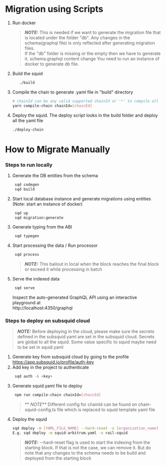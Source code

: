 # Migration using Scripts

1. Run docker

   > **_NOTE:_** This is needed if we want to generate the migration file that is located under the folder "db". Any changes in the schema(graphql file) is only reflected after generating migration files.  
   > If the "db" folder is missing or the empty then we have to generate it.
   > schema.graphql content change
   > You need to run an instance of docker to generate db file.

2. Build the squid
   ```bash
      ./build
   ```
3. Compile the chain to generate .yaml file in "build" directory
   ```bash
   # chainId can be any valid supported chainId or '*' to compile all chain
   yarn compile-chain chainId=[chainId]
   ```
4. Deploy the squid. The deploy script looks in the build folder and deploy all the yaml file
   ```bash
   ./deploy-chain
   ```

# How to Migrate Manually

### Steps to run locally

1. Generate the DB entities from the schema
   ```bash
    sqd codegen
    sqd build
   ```
2. Start local database instance and generate migrations using entities (Note: start an instance of docker)
   ```bash
    sqd up
    sqd migration:generate
   ```
3. Generate typing from the ABI
   ```bash
    sqd typegen
   ```
4. Start processing the data / Run processor
   ```bash
    sqd process
   ```
   > **_NOTE:_** This bailout in local when the block reaches the final block or exceed it while processing in batch
5. Serve the indexed data

   ```bash
    sqd serve
   ```

   Inspect the auto-generated GraphQL API using an interactive playground at  
   <a target="_blank"> http://localhost:4350/graphql </a>

### Steps to deploy on subsquid cloud

> **_NOTE:_** Before deploying in the cloud, please make sure the secrets defined in the subsquid.yaml are set in the subsquid cloud. Secrets are global to all the squid. Some value specific to squid maybe need to be set in squid.yaml

1. Generate key from subsquid cloud by going to the profile  
   <a target="_blank"> https://app.subsquid.io/profile/auth-key </a>
2. Add key in the project to authenticate
   ```bash
    sqd auth -k <key>
   ```
3. Generate squid.yaml file to deploy
   ```bash
    npm run compile-chain chainId=[chainId]
   ```
   > ** _NOTE_** Different config for chainId can be found on chain-squid-config.ts file which is replaced to squid template yaml file
4. Deploy the squid
   ```bash
   sqd deploy -m [YAML_FILE_NAME] --hard-reset -o [organization_name]
   E.g. sqd deploy -m squid-arbitrum.yaml -o rail-squid
   ```
   > **_NOTE:_** --hard-reset flag is used to start the indexing from the starting block. If that is not the case, we can remove it. But do note that any changes to the schema needs to be build and deployed from the starting block
